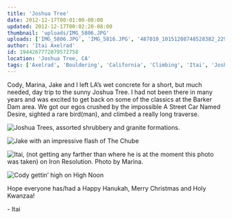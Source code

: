```yaml
---
title: 'Joshua Tree'
date: 2012-12-17T00:01:00-08:00
updated: 2012-12-17T00:02:20-08:00
thumbnail: 'uploads/IMG_5806.JPG'
uploads: ['IMG_5806.JPG', 'IMG_5816.JPG', '487010_10151208748528382_229822770_n.jpg', 'IMG_5826.jpg']
author: 'Itai Axelrad'
id: 1944267772079572758
location: 'Joshua Tree, CA'
tags: ['Axelrad', 'Bouldering', 'California', 'Climbing', 'Itai', 'Joshua', 'Tree']
---
```


Cody, Marina, Jake and I left LA’s wet concrete for a short, but much needed, day trip to the sunny Joshua Tree. I had not been there in many years and was excited to get back on some of the classics at the Barker Dam area. We got our egos crushed by the impossible A Street Car Named Desire, sighted a rare bird(man), and climbed a really long traverse.

![Joshua Trees, assorted shrubbery and granite formations.](uploads/IMG_5806.JPG)

![Jake with an impressive flash of The Chube](uploads/IMG_5816.JPG)

![Itai, (not getting any farther than where he is at the moment this photo was taken) on Iron Resolution. Photo by Marina.](uploads/487010_10151208748528382_229822770_n.jpg)

![Cody gettin’ high on High Noon](uploads/IMG_5826.jpg)

Hope everyone has/had a Happy Hanukah, Merry Christmas and Holy Kwanzaa!

\- Itai
